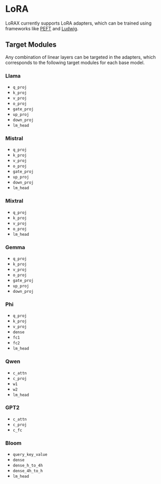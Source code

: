 # LoRA

LoRAX currently supports LoRA adapters, which can be trained using frameworks like [PEFT](https://github.com/huggingface/peft) and [Ludwig](https://ludwig.ai/).

## Target Modules

Any combination of linear layers can be targeted in the adapters, which corresponds to the following target modules for each base model.

### Llama

- `q_proj`
- `k_proj`
- `v_proj`
- `o_proj`
- `gate_proj`
- `up_proj`
- `down_proj`
- `lm_head`

### Mistral

- `q_proj`
- `k_proj`
- `v_proj`
- `o_proj`
- `gate_proj`
- `up_proj`
- `down_proj`
- `lm_head`

### Mixtral

- `q_proj`
- `k_proj`
- `v_proj`
- `o_proj`
- `lm_head`

### Gemma

- `q_proj`
- `k_proj`
- `v_proj`
- `o_proj`
- `gate_proj`
- `up_proj`
- `down_proj`

### Phi

- `q_proj`
- `k_proj`
- `v_proj`
- `dense`
- `fc1`
- `fc2`
- `lm_head`

### Qwen

- `c_attn`
- `c_proj`
- `w1`
- `w2`
- `lm_head`

### GPT2

- `c_attn`
- `c_proj`
- `c_fc`

### Bloom

- `query_key_value`
- `dense`
- `dense_h_to_4h`
- `dense_4h_to_h`
- `lm_head`